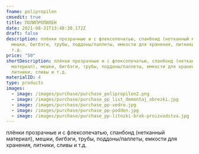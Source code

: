 ```yaml
---
fname: polipropilen
cmsedit: true
title: ПОЛИПРОПИЛЕН
date: 2021-08-31T13:48:38.172Z
draft: false
description: плёнки прозрачные и с флексопечатью, спанбонд (нетканный материал),
  мешки, бигбэги, трубы, поддоны/паллеты, емкости для хранения, литники, сливы и
  т.д.
price: "50"
shortDescription: плёнки прозрачные и с флексопечатью, спанбонд (нетканный
  материал), мешки, бигбэги, трубы, поддоны/паллеты, емкости для хранения,
  литники, сливы и т.д.
materialID: 4
type: products
images:
  - image: /images/purchase/purchase_polipropilen2.png
  - image: /images/purchase/purchase_pp_list_demontaj_obrezki.jpg
  - image: /images/purchase/purchase_pp-vedro.jpg
  - image: /images/purchase/purchase_pp-poddon.jpg
  - image: /images/purchase/purchase_pp-litniki-brak-proizvodstva.jpg
---
```

плёнки прозрачные и с флексопечатью, спанбонд (нетканный материал), мешки, бигбэги, трубы, поддоны/паллеты, емкости для хранения, литники, сливы и т.д.